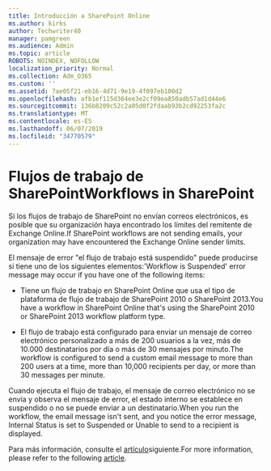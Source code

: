 ```yaml
---
title: Introducción a SharePoint Online
ms.author: kirks
author: Techwriter40
manager: pamgreen
ms.audience: Admin
ms.topic: article
ROBOTS: NOINDEX, NOFOLLOW
localization_priority: Normal
ms.collection: Adm_O365
ms.custom: ''
ms.assetid: 7ae05f21-eb16-4d71-9e19-4f097eb100d2
ms.openlocfilehash: afb1ef115d364ee3e2cf09ea850adb57ad1d44e6
ms.sourcegitcommit: 136b8209c52c2a05d0f2fdaab93b2cd92253fa2c
ms.translationtype: MT
ms.contentlocale: es-ES
ms.lasthandoff: 06/07/2019
ms.locfileid: "34770579"
---
```

# <a name="workflows-in-sharepoint"></a><span data-ttu-id="00534-102">Flujos de trabajo de SharePoint</span><span class="sxs-lookup"><span data-stu-id="00534-102">Workflows in SharePoint</span></span>

<span data-ttu-id="00534-103">Si los flujos de trabajo de SharePoint no envían correos electrónicos, es posible que su organización haya encontrado los límites del remitente de Exchange Online.</span><span class="sxs-lookup"><span data-stu-id="00534-103">If SharePoint workflows are not sending emails, your organization may have encountered the Exchange Online sender limits.</span></span>

<span data-ttu-id="00534-104">El mensaje de error "el flujo de trabajo está suspendido" puede producirse si tiene uno de los siguientes elementos:</span><span class="sxs-lookup"><span data-stu-id="00534-104">'Workflow is Suspended' error message may occur if you have one of the following items:</span></span>

- <span data-ttu-id="00534-105">Tiene un flujo de trabajo en SharePoint Online que usa el tipo de plataforma de flujo de trabajo de SharePoint 2010 o SharePoint 2013.</span><span class="sxs-lookup"><span data-stu-id="00534-105">You have a workflow in SharePoint Online that's using the SharePoint 2010 or SharePoint 2013 workflow platform type.</span></span>

- <span data-ttu-id="00534-106">El flujo de trabajo está configurado para enviar un mensaje de correo electrónico personalizado a más de 200 usuarios a la vez, más de 10.000 destinatarios por día o más de 30 mensajes por minuto.</span><span class="sxs-lookup"><span data-stu-id="00534-106">The workflow is configured to send a custom email message to more than 200 users at a time, more than 10,000 recipients per day, or more than 30 messages per minute.</span></span>

<span data-ttu-id="00534-107">Cuando ejecuta el flujo de trabajo, el mensaje de correo electrónico no se envía y observa el mensaje de error, el estado interno se establece en suspendido o no se puede enviar a un destinatario.</span><span class="sxs-lookup"><span data-stu-id="00534-107">When you run the workflow, the email message isn't sent, and you notice the error message, Internal Status is set to Suspended or Unable to send to a recipient is displayed.</span></span>

<span data-ttu-id="00534-108">Para más información, consulte el [artículo](https://support.office.com/article/-daily-email-limit-has-exceeded-and-your-workflow-has-been-suspended-or-unable-to-send-to-a-recipient-error-in-a-sharepoint-online-workflow-89d02169-5fa6-4259-affc-73edb6ca9fb6?ui=en-US&amp;rs=en-US&amp;ad=US)siguiente.</span><span class="sxs-lookup"><span data-stu-id="00534-108">For more information, please refer to the following [article](https://support.office.com/article/-daily-email-limit-has-exceeded-and-your-workflow-has-been-suspended-or-unable-to-send-to-a-recipient-error-in-a-sharepoint-online-workflow-89d02169-5fa6-4259-affc-73edb6ca9fb6?ui=en-US&amp;rs=en-US&amp;ad=US).</span></span>

